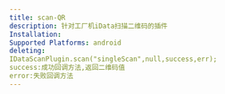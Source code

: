 ```yaml
---
title: scan-QR
description: 针对工厂机iData扫描二维码的插件
Installation:
Supported Platforms: android
deleting:
IDataScanPlugin.scan("singleScan",null,success,err);
success:成功回调方法,返回二维码值
error:失败回调方法
---
```


